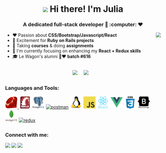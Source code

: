 <h1 align="center"><img src="https://i.pinimg.com/originals/23/bd/bb/23bdbb2377322553edd9df0fd4b5d17b.gif" height="50"> Hi there! I'm Julia </h1>
<h3 align="center">A dedicated full-stack developer 🚀 :computer: ❤ </h3><img src="https://media2.giphy.com/media/JoxRm57oo3mGdgbhDv/giphy.gif?cid=790b761165ac1a6d3c550ea5bd0e02296029769b86fdeed7&rid=giphy.gif&ct=s" height="150" align="right">

- ❤ Passion about **CSS/Bootstrap/Javascript/React**
- 🚀 Excitement for **Ruby on Rails projects**
- 🌱 Taking **courses** & doing **assignments**
- 🤝 I'm currently focusing on enhancing my **React + Redux skills**
- 🎓 Le Wagon's alumni 🚀❤ **batch #616**

 ##

<div align="center">
<a href="https://github.com/JuliaFSO" style="text-decoration: none"><img height="150em" src="https://github-readme-streak-stats.herokuapp.com/?user=JuliaFSO&layout=compact&langs_count=7&theme=dracula"/></a>&nbsp&nbsp&nbsp&nbsp
<a href="https://github.com/JuliaFSO" style="text-decoration: none"><img height="150em" src="https://github-readme-stats-julia.vercel.app/api/top-langs/?username=JuliaFSO&layout=compact&langs_count=7&theme=dracula"/></a>

   
   
</div>

 ##

<h3 align="left">Languages and Tools:</h3>
<p align="left"> 	
<a href="https://www.ruby-lang.org/en/" target="_blank"><img src="https://raw.githubusercontent.com/devicons/devicon/master/icons/ruby/ruby-original.svg" alt="ruby" width="40" height="40"/> </a>
<a href="https://rubyonrails.org" target="_blank"><img src="https://raw.githubusercontent.com/devicons/devicon/master/icons/rails/rails-original-wordmark.svg" alt="rails" width="40" height="40"/></a>
<a href="https://www.postgresql.org/" target="_blank"><img src="https://raw.githubusercontent.com/devicons/devicon/master/icons/postgresql/postgresql-original-wordmark.svg" alt="postgresql" width="40" height="40"/></a>
<a href="https://www.postman.com/" target="_blank"><img src="https://camo.githubusercontent.com/93b32389bf746009ca2370de7fe06c3b5146f4c99d99df65994f9ced0ba41685/68747470733a2f2f7777772e766563746f726c6f676f2e7a6f6e652f6c6f676f732f676574706f73746d616e2f676574706f73746d616e2d69636f6e2e737667" alt="postman" width="40" height="40"/></a>
<a href="https://www.linux.org/" target="_blank"><img src="https://raw.githubusercontent.com/devicons/devicon/master/icons/linux/linux-original.svg" alt="linux" width="40" height="40"/></a>
<a href="https://developer.mozilla.org/en-US/docs/Web/JavaScript" target="_blank"><img src="https://raw.githubusercontent.com/devicons/devicon/master/icons/javascript/javascript-original.svg" alt="javascript" width="40" height="40"/></a>
 <a href="https://reactjs.org/" target="_blank"><img src="https://raw.githubusercontent.com/devicons/devicon/master/icons/react/react-original-wordmark.svg" alt="html5" width="40" height="40"/></a>
<a href="https://vuejs.org" target="_blank"><img src="https://raw.githubusercontent.com/devicons/devicon/master/icons/vuejs/vuejs-original.svg" alt="vuejs" height="40" width="40" ></a>
<a href="https://www.w3schools.com/css/" target="_blank"><img src="https://raw.githubusercontent.com/devicons/devicon/master/icons/css3/css3-original-wordmark.svg" alt="css3" width="40" height="40"/></a>
<a href="https://getbootstrap.com/" target="_blank"><img src="https://raw.githubusercontent.com/devicons/devicon/master/icons/bootstrap/bootstrap-plain-wordmark.svg" alt="bootstrap" width="40" height="40"/></a>
<a href="https://www.mongodb.com/" target="_blank"><img src="https://raw.githubusercontent.com/devicons/devicon/master/icons/mongodb/mongodb-original-wordmark.svg" alt="mongodb" width="40" height="40"/></a>
<a href="https://redux.js.org/" target="_blank"><img src="https://cdn.worldvectorlogo.com/logos/redux.svg" alt="redux" width="40" height="40"/></a>
</p>

 ##
  
<h3 align="left">Connect with me:</h3>
<p align="left"><div> 
<a href="https://www.linkedin.com/in/juliafachin/" target="_blank"><img src="https://img.shields.io/badge/-LinkedIn-%230077B5?style=for-the-badge&logo=linkedin&logoColor=white" target="_blank"></a>
<a href = "mailto:juliafso@gmail.com"><img src="https://img.shields.io/badge/Gmail-D14836?style=for-the-badge&logo=gmail&logoColor=white" target="_blank"></a>
<a href="https://instagram.com/juliafso/" target="_blank"><img src="https://img.shields.io/badge/-Instagram-%23E4405F?style=for-the-badge&logo=instagram&logoColor=white" target="_blank"></a>
</div></p>
